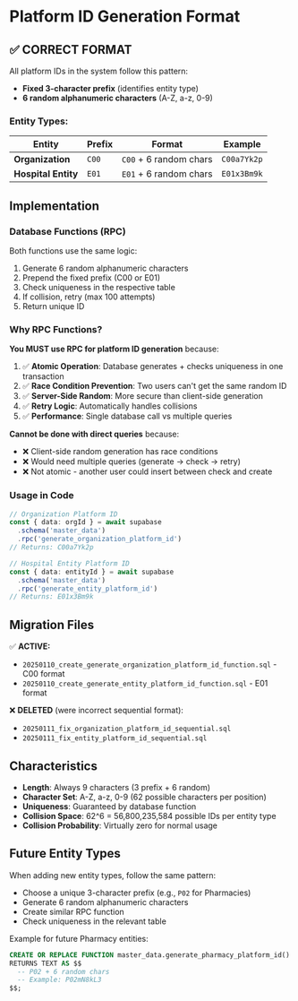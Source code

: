 # Platform ID Generation Format

## ✅ CORRECT FORMAT

All platform IDs in the system follow this pattern:
- **Fixed 3-character prefix** (identifies entity type)
- **6 random alphanumeric characters** (A-Z, a-z, 0-9)

### Entity Types:

| Entity | Prefix | Format | Example |
|--------|--------|--------|---------|
| **Organization** | `C00` | `C00` + 6 random chars | `C00a7Yk2p` |
| **Hospital Entity** | `E01` | `E01` + 6 random chars | `E01x3Bm9k` |

## Implementation

### Database Functions (RPC)

Both functions use the same logic:
1. Generate 6 random alphanumeric characters
2. Prepend the fixed prefix (C00 or E01)
3. Check uniqueness in the respective table
4. If collision, retry (max 100 attempts)
5. Return unique ID

### Why RPC Functions?

**You MUST use RPC for platform ID generation** because:

1. ✅ **Atomic Operation**: Database generates + checks uniqueness in one transaction
2. ✅ **Race Condition Prevention**: Two users can't get the same random ID
3. ✅ **Server-Side Random**: More secure than client-side generation
4. ✅ **Retry Logic**: Automatically handles collisions
5. ✅ **Performance**: Single database call vs multiple queries

**Cannot be done with direct queries** because:
- ❌ Client-side random generation has race conditions
- ❌ Would need multiple queries (generate → check → retry)
- ❌ Not atomic - another user could insert between check and create

### Usage in Code

```typescript
// Organization Platform ID
const { data: orgId } = await supabase
  .schema('master_data')
  .rpc('generate_organization_platform_id')
// Returns: C00a7Yk2p

// Hospital Entity Platform ID
const { data: entityId } = await supabase
  .schema('master_data')
  .rpc('generate_entity_platform_id')
// Returns: E01x3Bm9k
```

## Migration Files

✅ **ACTIVE:**
- `20250110_create_generate_organization_platform_id_function.sql` - C00 format
- `20250110_create_generate_entity_platform_id_function.sql` - E01 format

❌ **DELETED** (were incorrect sequential format):
- `20250111_fix_organization_platform_id_sequential.sql` 
- `20250111_fix_entity_platform_id_sequential.sql`

## Characteristics

- **Length**: Always 9 characters (3 prefix + 6 random)
- **Character Set**: A-Z, a-z, 0-9 (62 possible characters per position)
- **Uniqueness**: Guaranteed by database function
- **Collision Space**: 62^6 = 56,800,235,584 possible IDs per entity type
- **Collision Probability**: Virtually zero for normal usage

## Future Entity Types

When adding new entity types, follow the same pattern:
- Choose a unique 3-character prefix (e.g., `P02` for Pharmacies)
- Generate 6 random alphanumeric characters
- Create similar RPC function
- Check uniqueness in the relevant table

Example for future Pharmacy entities:
```sql
CREATE OR REPLACE FUNCTION master_data.generate_pharmacy_platform_id()
RETURNS TEXT AS $$
  -- P02 + 6 random chars
  -- Example: P02mN8kL3
$$;
```
